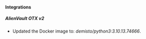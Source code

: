 #### Integrations
##### AlienVault OTX v2
- Updated the Docker image to: *demisto/python3:3.10.13.74666*.
